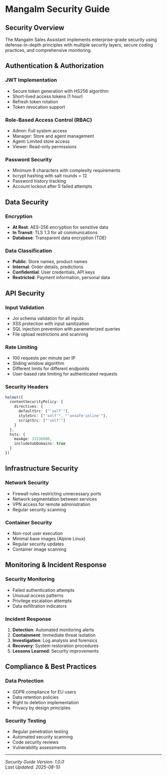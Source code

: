 # Mangalm Security Guide

## Security Overview

The Mangalm Sales Assistant implements enterprise-grade security using defense-in-depth principles with multiple security layers, secure coding practices, and comprehensive monitoring.

## Authentication & Authorization

### JWT Implementation
- Secure token generation with HS256 algorithm
- Short-lived access tokens (1 hour)
- Refresh token rotation
- Token revocation support

### Role-Based Access Control (RBAC)
- Admin: Full system access
- Manager: Store and agent management
- Agent: Limited store access
- Viewer: Read-only permissions

### Password Security
- Minimum 8 characters with complexity requirements
- bcrypt hashing with salt rounds = 12
- Password history tracking
- Account lockout after 5 failed attempts

## Data Security

### Encryption
- **At Rest**: AES-256 encryption for sensitive data
- **In Transit**: TLS 1.3 for all communications
- **Database**: Transparent data encryption (TDE)

### Data Classification
- **Public**: Store names, product names
- **Internal**: Order details, predictions
- **Confidential**: User credentials, API keys
- **Restricted**: Payment information, personal data

## API Security

### Input Validation
- Joi schema validation for all inputs
- XSS protection with input sanitization
- SQL injection prevention with parameterized queries
- File upload restrictions and scanning

### Rate Limiting
- 100 requests per minute per IP
- Sliding window algorithm
- Different limits for different endpoints
- User-based rate limiting for authenticated requests

### Security Headers
```typescript
helmet({
  contentSecurityPolicy: {
    directives: {
      defaultSrc: ["'self'"],
      styleSrc: ["'self'", "'unsafe-inline'"],
      scriptSrc: ["'self'"]
    }
  },
  hsts: {
    maxAge: 31536000,
    includeSubDomains: true
  }
})
```

## Infrastructure Security

### Network Security
- Firewall rules restricting unnecessary ports
- Network segmentation between services
- VPN access for remote administration
- Regular security scanning

### Container Security
- Non-root user execution
- Minimal base images (Alpine Linux)
- Regular security updates
- Container image scanning

## Monitoring & Incident Response

### Security Monitoring
- Failed authentication attempts
- Unusual access patterns
- Privilege escalation attempts
- Data exfiltration indicators

### Incident Response
1. **Detection**: Automated monitoring alerts
2. **Containment**: Immediate threat isolation
3. **Investigation**: Log analysis and forensics
4. **Recovery**: System restoration procedures
5. **Lessons Learned**: Security improvements

## Compliance & Best Practices

### Data Protection
- GDPR compliance for EU users
- Data retention policies
- Right to deletion implementation
- Privacy by design principles

### Security Testing
- Regular penetration testing
- Automated security scanning
- Code security reviews
- Vulnerability assessments

---

*Security Guide Version: 1.0.0*  
*Last Updated: 2025-08-10*